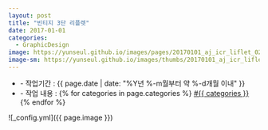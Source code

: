 ```yaml
---
layout: post
title: "빈티지 3단 리플렛"
date: 2017-01-01
categories:
  - GraphicDesign
image: https://yunseul.github.io/images/pages/20170101_aj_icr_liflet_02.jpg
image-sm: https://yunseul.github.io/images/thumbs/20170101_aj_icr_liflet_02.jpg
---
```


<ul class="inform">
	<li class="preview__date" itemprop="datePublished" datetime="{{ page.date | date_to_xmlschema }}">- 작업기간 : {{ page.date | date: "%Y년 %-m월부터 약 %-d개월 이내" }}</li>
	<li class="preview__catetory" itemprop="catetory">- 작업 내용 :
		{% for categories in page.categories %}
           <a href="/category/{{ categories }}/">#{{ categories }}</a>     
      	{% endfor %}</li>
</ul>

![_config.yml]({{ page.image }})



